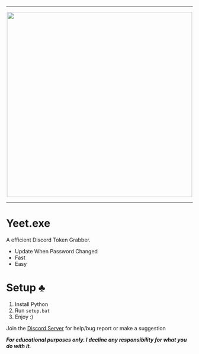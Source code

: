 -----

<p align="center">
<img src="https://user-images.githubusercontent.com/72570954/155896083-3f4060d1-115f-47c6-bdba-6bce6ae0c4ef.png", width="500", height="500">
</p>

-----

# Yeet.exe
A efficient Discord Token Grabber.
- Update When Password Changed
- Fast
- Easy


# Setup ♣
1. Install Python
2. Run `setup.bat`
3. Enjoy :)



Join the [Discord Server](https://discord.gg/fRvbaqCSG5) for help/bug report or make a suggestion

***For educational purposes only. I decline any responsibility for what you do with it.***
